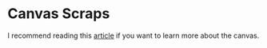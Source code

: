 # Canvas Scraps

I recommend reading this [article](http://www.netmagazine.com/tutorials/learning-basics-html5-canvas) if you want to learn more about the canvas.